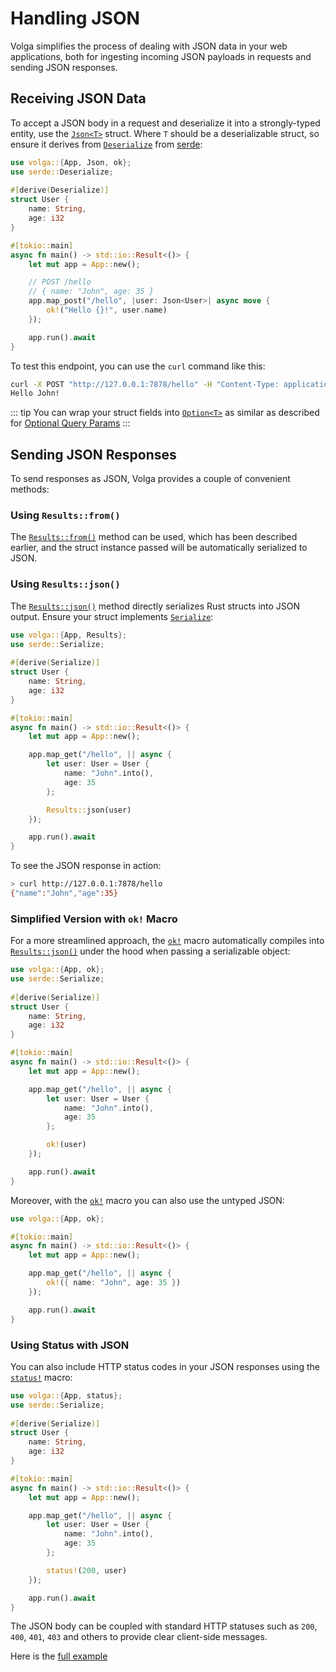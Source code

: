 # Handling JSON

Volga simplifies the process of dealing with JSON data in your web applications, both for ingesting incoming JSON payloads in requests and sending JSON responses.

## Receiving JSON Data
To accept a JSON body in a request and deserialize it into a strongly-typed entity, use the [`Json<T>`](https://docs.rs/volga/latest/volga/app/endpoints/args/json/struct.Json.html) struct. Where `T` should be a deserializable struct, so ensure it derives from [`Deserialize`](https://docs.rs/serde/latest/serde/trait.Deserialize.html) from [serde](https://crates.io/crates/serde):
```rust
use volga::{App, Json, ok};
use serde::Deserialize;
 
#[derive(Deserialize)]
struct User {
    name: String,
    age: i32
}

#[tokio::main]
async fn main() -> std::io::Result<()> {
    let mut app = App::new();

    // POST /hello
    // { name: "John", age: 35 }
    app.map_post("/hello", |user: Json<User>| async move {
        ok!("Hello {}!", user.name)
    });

    app.run().await
}
```
To test this endpoint, you can use the `curl` command like this:
```bash
curl -X POST "http://127.0.0.1:7878/hello" -H "Content-Type: application/json" -d "{ "name": "John", "age": 35 }"
Hello John!
```
::: tip
You can wrap your struct fields into [`Option<T>`](https://doc.rust-lang.org/std/option/) as similar as described for [Optional Query Params](/volga-docs/getting-started/query-params.html#handle-optional-params)
:::

## Sending JSON Responses
To send responses as JSON, Volga provides a couple of convenient methods:

### Using `Results::from()`
The [`Results::from()`](https://docs.rs/volga/latest/volga/app/results/struct.Results.html#method.from) method can be used, which has been described earlier, and the struct instance passed will be automatically serialized to JSON.

### Using `Results::json()`
The [`Results::json()`](https://docs.rs/volga/latest/volga/app/results/struct.Results.html#method.json) method directly serializes Rust structs into JSON output. Ensure your struct implements [`Serialize`](https://docs.rs/serde/latest/serde/trait.Serialize.html):
```rust
use volga::{App, Results};
use serde::Serialize;
 
#[derive(Serialize)]
struct User {
    name: String,
    age: i32
}

#[tokio::main]
async fn main() -> std::io::Result<()> {
    let mut app = App::new();

    app.map_get("/hello", || async {
        let user: User = User {
            name: "John".into(),
            age: 35
        };

        Results::json(user)
    });

    app.run().await
}
```
To see the JSON response in action:
```bash
> curl http://127.0.0.1:7878/hello
{"name":"John","age":35}
```
### Simplified Version with `ok!` Macro
For a more streamlined approach, the [`ok!`](https://docs.rs/volga/latest/volga/macro.ok.html) macro automatically compiles into [`Results::json()`](https://docs.rs/volga/latest/volga/app/results/struct.Results.html#method.json) under the hood when passing a serializable object:
```rust
use volga::{App, ok};
use serde::Serialize;
 
#[derive(Serialize)]
struct User {
    name: String,
    age: i32
}

#[tokio::main]
async fn main() -> std::io::Result<()> {
    let mut app = App::new();

    app.map_get("/hello", || async {
        let user: User = User {
            name: "John".into(),
            age: 35
        };

        ok!(user)
    });

    app.run().await
}
```
Moreover, with the [`ok!`](https://docs.rs/volga/latest/volga/macro.ok.html) macro you can also use the untyped JSON:
```rust
use volga::{App, ok};

#[tokio::main]
async fn main() -> std::io::Result<()> {
    let mut app = App::new();

    app.map_get("/hello", || async {
        ok!({ name: "John", age: 35 })
    });

    app.run().await
}
```
### Using Status with JSON
You can also include HTTP status codes in your JSON responses using the [`status!`](https://docs.rs/volga/latest/volga/macro.status.html) macro:
```rust
use volga::{App, status};
use serde::Serialize;
 
#[derive(Serialize)]
struct User {
    name: String,
    age: i32
}

#[tokio::main]
async fn main() -> std::io::Result<()> {
    let mut app = App::new();

    app.map_get("/hello", || async {
        let user: User = User {
            name: "John".into(),
            age: 35
        };

        status!(200, user)
    });

    app.run().await
}
```
The JSON body can be coupled with standard HTTP statuses such as `200`, `400`, `401`, `403` and others to provide clear client-side messages.

Here is the [full example](https://github.com/RomanEmreis/volga/blob/main/examples/json.rs)
